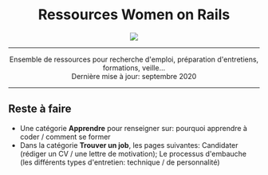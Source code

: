 <div align="center">
  <h1>Ressources Women on Rails</h1>

  <img src="https://avatars1.githubusercontent.com/u/16294438?s=200&v=4">
  
---

 Ensemble de ressources pour recherche d'emploi, préparation d'entretiens, formations, veille...<br>
 Dernière mise à jour: septembre 2020
 
---
</div>


## Reste à faire
- Une catégorie **Apprendre** pour renseigner sur: pourquoi apprendre à coder / comment se former
- Dans la catégorie **Trouver un job**, les pages suivantes: Candidater (rédiger un CV / une lettre de motivation); Le processus d'embauche (les différents types d'entretien: technique / de personnalité)
